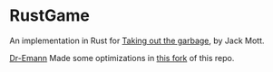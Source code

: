 # RustGame
An implementation in Rust for [Taking out the garbage](https://jackmott.github.io/programming/2016/09/01/performance-in-the-large.html), by Jack Mott.

[Dr-Emann](https://github.com/Dr-Emann/) Made some optimizations in [this fork](https://github.com/Dr-Emann/RustGame) of this repo.
